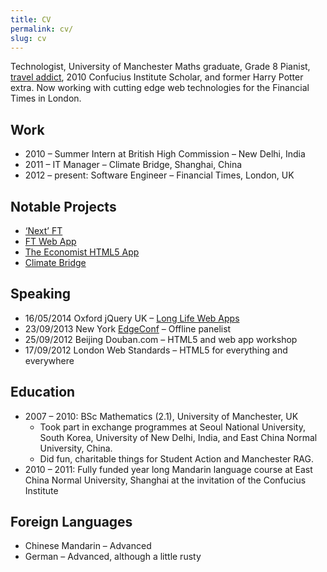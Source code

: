 ```yaml
---
title: CV
permalink: cv/
slug: cv
---
```

Technologist, University of Manchester Maths graduate, Grade 8 Pianist, [travel addict](https://www.facebook.com/photo.php?v=103878763725&set=vb.501043725&type=2&theater), 2010 Confucius Institute Scholar, and former Harry Potter extra. Now working with cutting edge web technologies for the Financial Times in London.

## Work

- 2010 – Summer Intern at British High Commission – New Delhi, India
- 2011 – IT Manager – Climate Bridge, Shanghai, China
- 2012 – present: Software Engineer – Financial Times, London, UK

## Notable Projects

- [‘Next’ FT](https://next.ft.com/__opt-in?via=matta)
- [FT Web App](http://labs.ft.com/articles/the-ft-web-app/)
- [The Economist HTML5 App](http://labs.ft.com/articles/the-economist/)
- [Climate Bridge](https://mattandre.ws/portfolio/climate-bridge/)

## Speaking

- 16/05/2014 Oxford jQuery UK – [Long Life Web Apps](http://matthew-andrews.github.io/talk-long-life-web-apps/)
- 23/09/2013 New York [EdgeConf](http://edgeconf.com/2013-nyc/schedule.html) – Offline panelist
- 25/09/2012 Beijing Douban.com – HTML5 and web app workshop
- 17/09/2012 London Web Standards – HTML5 for everything and everywhere

## Education

- 2007 – 2010: BSc Mathematics (2.1), University of Manchester, UK
	- Took part in exchange programmes at Seoul National University, South Korea, University of New Delhi, India, and East China Normal University, China.
	- Did fun, charitable things for Student Action and Manchester RAG.
- 2010 – 2011: Fully funded year long Mandarin language course at East China Normal University, Shanghai at the invitation of the Confucius Institute

## Foreign Languages

- Chinese Mandarin – Advanced
- German – Advanced, although a little rusty

